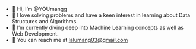- 👋 Hi, I’m @YOUmangg
- 🎯 I love solving problems and have a keen interest in learning about Data Structures and Algorithms.
- 🌱 I’m currently diving deep into Machine Learning concepts as well as Web Development.
- 📧 You can reach me at lalumang03@gmail.com


<!---
YOUmangg/YOUmangg is a ✨ special ✨ repository because its `README.md` (this file) appears on your GitHub profile.
You can click the Preview link to take a look at your changes.
--->
